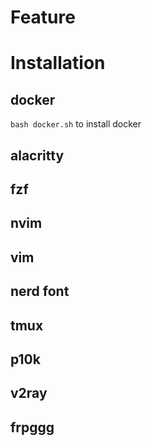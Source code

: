 # Feature


# Installation
## docker
`bash docker.sh` to install docker

## alacritty

## fzf

## nvim

## vim

## nerd font

## tmux

## p10k

## v2ray

## frpggg



